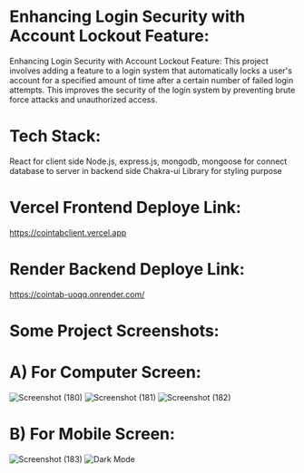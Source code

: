 # Enhancing Login Security with Account Lockout Feature:
Enhancing Login Security with Account Lockout Feature: This project involves adding a feature to a login system that automatically locks a user's account for a specified amount of time after a certain number of failed login attempts. This improves the security of the login system by preventing brute force attacks and unauthorized access.

# Tech Stack:
React for client side
Node.js, express.js, mongodb, mongoose for connect database to server in backend side
Chakra-ui Library for styling purpose

# Vercel Frontend Deploye Link:
https://cointabclient.vercel.app

# Render Backend Deploye Link: 
https://cointab-uoqq.onrender.com/

# Some Project Screenshots:

# A) For Computer Screen: 
![Screenshot (180)](https://user-images.githubusercontent.com/104748364/229451131-aec168be-5fa4-4401-97b5-b2585680e6c5.png)
![Screenshot (181)](https://user-images.githubusercontent.com/104748364/229451138-9f9acb43-517e-47c8-9ddf-e3bcc069c336.png)
![Screenshot (182)](https://user-images.githubusercontent.com/104748364/229451146-2c13e160-ceab-468c-bb40-c7c69b870555.png)
# B) For Mobile Screen:
![Screenshot (183)](https://user-images.githubusercontent.com/104748364/229451154-e64a8c62-b692-4050-894a-4139705dcb1d.png)
![Dark Mode](https://user-images.githubusercontent.com/104748364/229471605-765f2327-85af-43e4-9663-8be79caf488f.png)

